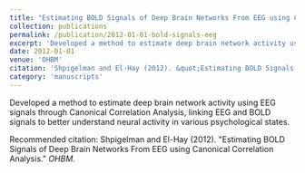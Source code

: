 ```yaml
---
title: "Estimating BOLD Signals of Deep Brain Networks From EEG using Canonical Correlation Analysis"
collection: publications
permalink: /publication/2012-01-01-bold-signals-eeg
excerpt: 'Developed a method to estimate deep brain network activity using EEG signals through Canonical Correlation Analysis, linking EEG and BOLD signals to better understand neural activity in various psychological states.'
date: 2012-01-01
venue: 'OHBM'
citation: 'Shpigelman and El-Hay (2012). &quot;Estimating BOLD Signals of Deep Brain Networks From EEG using Canonical Correlation Analysis.&quot; <i>OHBM</i>.'
category: 'manuscripts'
---
```

Developed a method to estimate deep brain network activity using EEG signals through Canonical Correlation Analysis, linking EEG and BOLD signals to better understand neural activity in various psychological states.

Recommended citation: Shpigelman and El-Hay (2012). "Estimating BOLD Signals of Deep Brain Networks From EEG using Canonical Correlation Analysis." <i>OHBM</i>.